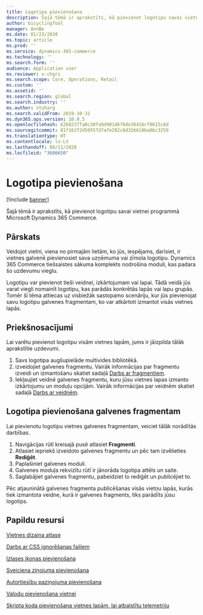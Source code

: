```yaml
---
title: Logotipa pievienošana
description: Šajā tēmā ir aprakstīts, kā pievienot logotipu savai vietnei programmā Microsoft Dynamics 365 Commerce.
author: bicyclingfool
manager: AnnBe
ms.date: 01/23/2020
ms.topic: article
ms.prod: ''
ms.service: dynamics-365-commerce
ms.technology: ''
ms.search.form: ''
audience: Application user
ms.reviewer: v-chgri
ms.search.scope: Core, Operations, Retail
ms.custom: ''
ms.assetid: ''
ms.search.region: global
ms.search.industry: ''
ms.author: stuharg
ms.search.validFrom: 2019-10-31
ms.dyn365.ops.version: 10.0.5
ms.openlocfilehash: 62b8237fa0c30fa9d901d670de38416cf8615c8d
ms.sourcegitcommit: 81f162f2d50557d7afe292c8d326618ba0bc3259
ms.translationtype: HT
ms.contentlocale: lv-LV
ms.lasthandoff: 08/11/2020
ms.locfileid: "3686650"
---
```

# <a name="add-a-logo"></a>Logotipa pievienošana

[!include [banner](includes/banner.md)]

Šajā tēmā ir aprakstīts, kā pievienot logotipu savai vietnei programmā Microsoft Dynamics 365 Commerce.

## <a name="overview"></a>Pārskats

Veidojot vietni, viena no pirmajām lietām, ko jūs, iespējams, darīsiet, ir vietnes galvenē pievienosiet sava uzņēmuma vai zīmola logotipu. Dynamics 365 Commerce tiešsaistes sākuma komplekts nodrošina moduli, kas padara šo uzdevumu vieglu.

Logotipu var pievienot tieši veidnei, izkārtojumam vai lapai. Tādā veidā jūs varat viegli nomainīt logotipu, kas parādās konkrētās lapās vai lapu grupās. Tomēr šī tēma attiecas uz visbiežāk sastopamo scenāriju, kur jūs pievienojat savu logotipu galvenes fragmentam, ko var atkārtoti izmantot visās vietnes lapās.

## <a name="prerequisites"></a>Priekšnosacījumi

Lai varētu pievienot logotipu visām vietnes lapām, jums ir jāizpilda tālāk aprakstītie uzdevumi.

1. Savs logotipa augšupielāde multivides bibliotēkā.
1. izveidojiet galvenes fragmentu. Vairāk informācijas par fragmentu izveidi un izmantošanu skatiet sadaļā [Darbs ar fragmentiem](work-with-fragments.md).
1. Iekļaujiet veidnē galvenes fragmentu, kuru jūsu vietnes lapas izmanto izkārtojumu un moduļu opcijām. Vairāk informācijas par veidnēm skatiet sadaļā [Darbs ar veidnēm](work-with-templates.md).

## <a name="add-a-logo-to-a-header-fragment"></a>Logotipa pievienošana galvenes fragmentam

Lai pievienotu logotipu vietnes galvenes fragmentam, veiciet tālāk norādītās darbības.

1. Navigācijas rūtī kreisajā pusē atlasiet **Fragmenti**.
1. Atlasiet iepriekš izveidoto galvenes fragmentu un pēc tam izvēlieties **Rediģēt**.
1. Paplašiniet galvenes moduli.
1. Galvenes moduļa rekvizītu rūtī ir jānorāda logotipa attēls un saite. 
1. Saglabājiet galvenes fragmentu, pabeidziet to rediģēt un publicējiet to.

Pēc atjauninātā galvenes fragmenta publicēšanas visās vietņu lapās, kurās tiek izmantota veidne, kurā ir galvenes fragments, tiks parādīts jūsu logotips.

## <a name="additional-resources"></a>Papildu resursi

[Vietnes dizaina atlase](select-site-theme.md)

[Darbs ar CSS ignorēšanas failiem](css-override-files.md)

[Izlases ikonas pievienošana](add-favicon.md)

[Sveiciena ziņojuma pievienošana](add-welcome-message.md)

[Autortiesību paziņojuma pievienošana](add-copyright-notice.md)

[Valodu pievienošana vietnei](add-languages-to-site.md)

[Skripta koda pievienošana vietnes lapām, lai atbalstītu telemetriju](add-telemetry.md)

